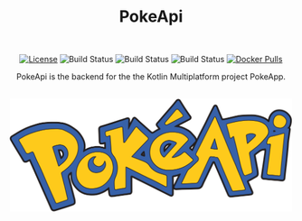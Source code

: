 <h1 align="center">PokeApi</h1></br>

<div align="center">

<a href="https://opensource.org/licenses/Apache-2.0"><img alt="License" src="https://img.shields.io/badge/License-Apache%202.0-blue.svg"/></a>
![Build Status](https://github.com/Light820/spring-template/actions/workflows/build.yml/badge.svg?branch=main)
![Build Status](https://github.com/Light820/spring-template/actions/workflows/build.yml/badge.svg?branch=develop)
![Build Status](https://github.com/Light820/spring-template/actions/workflows/build.yml/badge.svg?branch=stage)
[![Docker Pulls](https://img.shields.io/docker/pulls/light820/pokeapi?logo=docker)](https://hub.docker.com/repository/docker/light820/pokeapi/general)

</div>
<p align="center">
 PokeApi is the backend for the the Kotlin Multiplatform project PokeApp.
</p>
</br>

<div align="center">
	<img height="200" src="https://raw.githubusercontent.com/Light820/pokeapi-media/refs/heads/main/logo/pokeapi.svg">
 </br>
 </br>

<br/>

</div>
